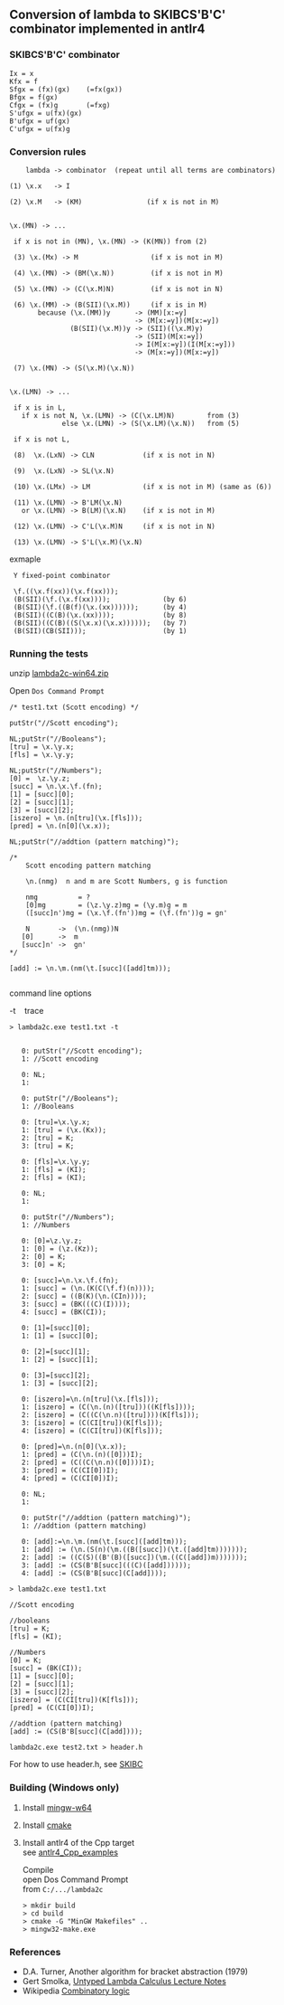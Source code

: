 ## Conversion of lambda to SKIBCS'B'C' combinator implemented in antlr4

### SKIBCS'B'C' combinator

```
Ix = x
Kfx = f  
Sfgx = (fx)(gx)    (=fx(gx))
Bfgx = f(gx)
Cfgx = (fx)g       (=fxg)
S'ufgx = u(fx)(gx)
B'ufgx = uf(gx) 
C'ufgx = u(fx)g
```

### Conversion rules

```
    lambda -> combinator  (repeat until all terms are combinators)

(1) \x.x   -> I

(2) \x.M   -> (KM)                (if x is not in M)


\x.(MN) -> ...
 
 if x is not in (MN), \x.(MN) -> (K(MN)) from (2)

 (3) \x.(Mx) -> M                  (if x is not in M)

 (4) \x.(MN) -> (BM(\x.N))         (if x is not in M)

 (5) \x.(MN) -> (C(\x.M)N)         (if x is not in N)

 (6) \x.(MM) -> (B(SII)(\x.M))     (if x is in M)
       because (\x.(MM))y      -> (MM)[x:=y]
                               -> (M[x:=y])(M[x:=y])
               (B(SII)(\x.M))y -> (SII)((\x.M)y)
                               -> (SII)(M[x:=y])
                               -> I(M[x:=y])(I(M[x:=y]))
                               -> (M[x:=y])(M[x:=y])

 (7) \x.(MN) -> (S(\x.M)(\x.N))


\x.(LMN) -> ...

 if x is in L,
   if x is not N, \x.(LMN) -> (C(\x.LM)N)        from (3)
             else \x.(LMN) -> (S(\x.LM)(\x.N))   from (5)

 if x is not L,

 (8)  \x.(LxN) -> CLN            (if x is not in N)

 (9)  \x.(LxN) -> SL(\x.N) 

 (10) \x.(LMx) -> LM             (if x is not in M) (same as (6))

 (11) \x.(LMN) -> B'LM(\x.N)     
   or \x.(LMN) -> B(LM)(\x.N)    (if x is not in M) 

 (12) \x.(LMN) -> C'L(\x.M)N     (if x is not in N)  

 (13) \x.(LMN) -> S'L(\x.M)(\x.N)  
```

exmaple 

```
 Y fixed-point combinator

 \f.((\x.f(xx))(\x.f(xx)));
 (B(SII)(\f.(\x.f(xx))));             (by 6)
 (B(SII)(\f.((B(f)(\x.(xx))))));      (by 4)
 (B(SII)((C(B)(\x.(xx))));            (by 8)
 (B(SII)((C(B)((S(\x.x)(\x.x))))));   (by 7)
 (B(SII)(CB(SII)));                   (by 1)
```

### Running the tests 

unzip [lambda2c-win64.zip](https://github.com/AkiraHakuta/Lambda2Combinator/releases)  


Open `Dos Command Prompt`  

```
/* test1.txt (Scott encoding) */  

putStr("//Scott encoding");

NL;putStr("//Booleans");
[tru] = \x.\y.x;
[fls] = \x.\y.y;

NL;putStr("//Numbers");
[0] =  \z.\y.z;
[succ] = \n.\x.\f.(fn);
[1] = [succ][0];
[2] = [succ][1];
[3] = [succ][2];
[iszero] = \n.(n[tru](\x.[fls]));
[pred] = \n.(n[0](\x.x));

NL;putStr("//addtion (pattern matching)");

/*
    Scott encoding pattern matching

    \n.(nmg)  n and m are Scott Numbers, g is function

    nmg          = ?
    [0]mg        = (\z.\y.z)mg = (\y.m)g = m
    ([succ]n')mg = (\x.\f.(fn'))mg = (\f.(fn'))g = gn'
  
    N       ->  (\n.(nmg))N
   [0]      ->  m
   [succ]n' ->  gn'
*/

[add] := \n.\m.(nm(\t.[succ]([add]tm)));


```

 command line options  

-t&nbsp;&nbsp;&nbsp;&nbsp;trace  
```
> lambda2c.exe test1.txt -t 


   0: putStr("//Scott encoding");
   1: //Scott encoding

   0: NL;
   1: 

   0: putStr("//Booleans");
   1: //Booleans

   0: [tru]=\x.\y.x;
   1: [tru] = (\x.(Kx));
   2: [tru] = K;
   3: [tru] = K;

   0: [fls]=\x.\y.y;
   1: [fls] = (KI);
   2: [fls] = (KI);

   0: NL;
   1: 

   0: putStr("//Numbers");
   1: //Numbers

   0: [0]=\z.\y.z;
   1: [0] = (\z.(Kz));
   2: [0] = K;
   3: [0] = K;

   0: [succ]=\n.\x.\f.(fn);
   1: [succ] = (\n.(K(C(\f.f)(n))));
   2: [succ] = ((B(K)(\n.(CIn))));
   3: [succ] = (BK(((C)(I))));
   4: [succ] = (BK(CI));

   0: [1]=[succ][0];
   1: [1] = [succ][0];

   0: [2]=[succ][1];
   1: [2] = [succ][1];

   0: [3]=[succ][2];
   1: [3] = [succ][2];

   0: [iszero]=\n.(n[tru](\x.[fls]));
   1: [iszero] = (C(\n.(n)([tru]))((K[fls])));
   2: [iszero] = (C((C(\n.n)([tru])))(K[fls]));
   3: [iszero] = (C(CI[tru])(K[fls]));
   4: [iszero] = (C(CI[tru])(K[fls]));

   0: [pred]=\n.(n[0](\x.x));
   1: [pred] = (C(\n.(n)([0]))I);
   2: [pred] = (C((C(\n.n)([0])))I);
   3: [pred] = (C(CI[0])I);
   4: [pred] = (C(CI[0])I);

   0: NL;
   1: 

   0: putStr("//addtion (pattern matching)");
   1: //addtion (pattern matching)

   0: [add]:=\n.\m.(nm(\t.[succ]([add]tm)));
   1: [add] := (\n.(S(n)(\m.((B([succ])(\t.([add]tm)))))));
   2: [add] := ((C(S)((B'(B)([succ])(\m.((C([add])m)))))));
   3: [add] := (CS(B'B[succ](((C)([add])))));
   4: [add] := (CS(B'B[succ](C[add])));
```

``` 
> lambda2c.exe test1.txt 

//Scott encoding

//booleans
[tru] = K;
[fls] = (KI);

//Numbers
[0] = K;
[succ] = (BK(CI));
[1] = [succ][0];
[2] = [succ][1];
[3] = [succ][2];
[iszero] = (C(CI[tru])(K[fls]));
[pred] = (C(CI[0])I);

//addtion (pattern matching)
[add] := (CS(B'B[succ](C[add])));
``` 

```  
lambda2c.exe test2.txt > header.h
```
For how to use header.h, see [SKIBC](https://github.com/AkiraHakuta/SKIBC/releases)

### Building (Windows only)   
<ol>
<li>

Install [mingw-w64](https://www.mingw-w64.org/downloads/)  

</li>
<li>

Install [cmake](https://cmake.org/download/)   
 
</li>
<li>

Install antlr4 of the Cpp target  
see [antlr4_Cpp_examples](https://github.com/AkiraHakuta/antlr4_Cpp_examples)  

</li>

Compile   
open Dos Command Prompt  
from `C:/.../lambda2c`  

```
> mkdir build
> cd build
> cmake -G "MinGW Makefiles" ..
> mingw32-make.exe  
```
</li>  
</ol>


### References  

-  D.A. Turner, Another algorithm for bracket abstraction (1979)
-  Gert Smolka, [Untyped Lambda Calculus Lecture Notes](https://www.ps.uni-saarland.de/courses/sem-ws15/ulc.pdf)
-  Wikipedia [Combinatory logic](https://en.wikipedia.org/wiki/Combinatory_logic)
